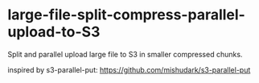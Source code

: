 # large-file-split-compress-parallel-upload-to-S3
Split and parallel upload large file to S3 in smaller compressed chunks.


inspired by s3-parallel-put: https://github.com/mishudark/s3-parallel-put
